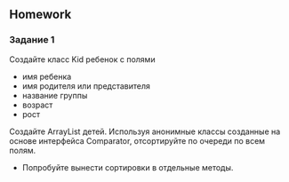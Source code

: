 ##  Homework

### Задание 1  

Создайте класс Kid ребенок с полями 
- имя ребенка
- имя родителя или представителя 
- название группы 
- возраст
- рост

Создайте ArrayList детей.
Используя анонимные классы созданные на основе интерфейса Comparator, отсортируйте по очереди по всем полям. 
* Попробуйте вынести сортировки в отдельные методы. 